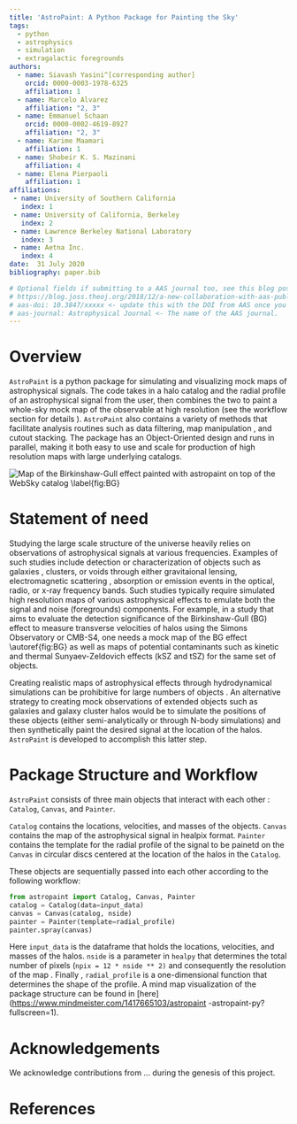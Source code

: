 ```yaml
---
title: 'AstroPaint: A Python Package for Painting the Sky'
tags:
  - python
  - astrophysics
  - simulation
  - extragalactic foregrounds
authors:
  - name: Siavash Yasini^[corresponding author]
    orcid: 0000-0003-1978-6325
    affiliation: 1 
  - name: Marcelo Alvarez 
    affiliation: "2, 3"
  - name: Emmanuel Schaan 
    orcid: 0000-0002-4619-8927
    affiliation: "2, 3"
  - name: Karime Maamari
    affiliation: 1
  - name: Shobeir K. S. Mazinani
    affiliation: 4
  - name: Elena Pierpaoli
    affiliation: 1
affiliations:
 - name: University of Southern California 
   index: 1
 - name: University of California, Berkeley 
   index: 2
 - name: Lawrence Berkeley National Laboratory
   index: 3
 - name: Aetna Inc.
   index: 4
date:  31 July 2020
bibliography: paper.bib

# Optional fields if submitting to a AAS journal too, see this blog post:
# https://blog.joss.theoj.org/2018/12/a-new-collaboration-with-aas-publishing
# aas-doi: 10.3847/xxxxx <- update this with the DOI from AAS once you know it.
# aas-journal: Astrophysical Journal <- The name of the AAS journal.
---
```


# Overview 

`AstroPaint` is a python package for simulating and visualizing
 mock maps of astrophysical signals. The
  code takes in a halo catalog and the radial profile of an astrophysical
   signal from the user, then combines the two to paint a whole-sky mock
    map of the observable at
    high resolution (see the workflow section for details
    ). `AstroPaint` also contains a
     variety of methods that
     facilitate analysis routines such as data filtering, map manipulation
     , and cutout stacking. The package has an Object-Oriented design and
      runs in parallel, making it both easy to use and scale for
       production of high resolution
       maps with large underlying catalogs.  
          

![Map of the Birkinshaw-Gull effect painted with astropaint on top of the
 WebSky catalog \label{fig:BG}](../images/BG_websky_cover.png)

# Statement of need 

Studying the large scale structure of the universe heavily relies on
 observations of astrophysical signals at various frequencies. Examples of such
  studies include detection or characterization of objects such as galaxies
  , clusters, or voids
   through either gravitaional lensing, electromagnetic scattering
   , absorption or emission events in the optical, radio, or x-ray
    frequency bands. Such studies typically require simulated high resolution
     maps of various astrophysical effects to emulate both the signal and
      noise (foregrounds) components. For example, in a study that aims
       to evaluate the detection significance of the Birkinshaw-Gull (BG)
       effect to measure transverse velocities of halos using the Simons
        Observatory or CMB-S4, one needs a mock map of the BG effect \autoref{fig:BG} 
        as well as maps of potential contaminants such as kinetic and
         thermal Sunyaev-Zeldovich effects (kSZ and tSZ) for the
         same set of objects. 
     
Creating realistic maps of astrophysical effects through
 hydrodynamical simulations can be prohibitive for large numbers of objects
 . An alternative strategy to creating mock observations of extended objects
  such as galaxies and galaxy cluster halos would be to simulate the
   positions of these objects (either semi-analytically or through N-body
    simulations) and then synthetically paint the desired signal at the
     location of the halos. `AstroPaint` is developed to accomplish this
      latter step.  
 
# Package Structure and Workflow 


`AstroPaint` consists of three main objects that interact with each other
: `Catalog`, `Canvas`, and `Painter`. 


`Catalog` contains the locations, velocities, and masses of the objects. 
`Canvas` contains the map of the astrophysical signal in healpix format. 
`Painter` contains the template for the radial profile of the signal to be
 painetd on the `Canvas` in circular discs centered at the location of the
  halos in the
  `Catalog`.   

 These objects are sequentially passed into each other according to the
  following workflow: 

```python
from astropaint import Catalog, Canvas, Painter
catalog = Catalog(data=input_data)
canvas = Canvas(catalog, nside)
painter = Painter(template=radial_profile)
painter.spray(canvas)
```

Here `input_data` is the dataframe that holds the locations, velocities, and
 masses of the halos. `nside` is a parameter in `healpy` that determines the
  total number of pixels (`npix = 12 * nside ** 2)` and
   consequently the resolution of the map . Finally
  , `radial_profile` is a one-dimensional function that determines the shape
   of the profile. A mind map visualization of the package structure can be
    found in [here](https://www.mindmeister.com/1417665103/astropaint
    -astropaint-py?fullscreen=1).   


# Acknowledgements

We acknowledge contributions from ... during the genesis of this project.

# References